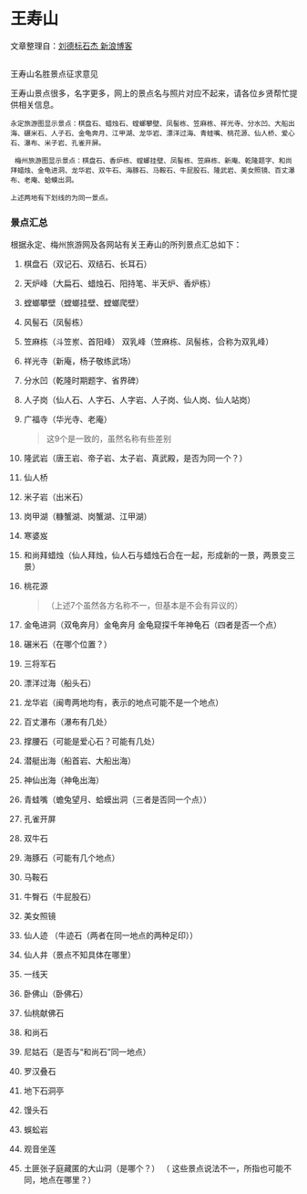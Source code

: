 # 王寿山
文章整理自：[刘德标石杰 新浪博客](http://blog.sina.com.cn/s/blog_15dee421d0102zhda.html)
## 
王寿山名胜景点征求意见

王寿山景点很多，名字更多，网上的景点名与照片对应不起来，请各位乡贤帮忙提供相关信息。

    永定旅游图显示景点：棋盘石、蜡烛石、螳螂攀壁、凤髻栋、笠麻栋、祥光寺、分水凹、大船出海、碾米石、人子石、金龟奔月、江甲湖、龙华岩、漂洋过海、青蛙嘴、桃花源、仙人桥、爱心石、瀑布、米子岩、孔雀开屏。

     梅州旅游图显示景点：棋盘石、香炉栋、螳螂挂壁、凤髻栋、笠麻栋、新庵、乾隆题字、和尚拜蜡烛、金龟进洞、龙华岩、双牛石、海豚石、马鞍石、牛屁股石、隆武岩、美女照镜、百丈瀑布、老庵、蛤蟆出洞。

    上述两地有下划线的为同一景点。

### 景点汇总

根据永定、梅州旅游网及各网站有关王寿山的所列景点汇总如下：

1. 棋盘石（双记石、双结石、长耳石）
2. 天炉峰（大扁石、蜡烛石、阳持笔、半天炉、香炉栋）
3. 螳螂攀壁（螳螂挂壁、螳螂爬壁）
4. 风髻石（凤髻栋）
5. 笠麻栋（斗笠岽、首阳峰） 双乳峰（笠麻栋、凤髻栋，合称为双乳峰）
6. 祥光寺（新庵，杨子敬练武场）
7. 分水凹（乾隆时期题字、省界碑）
8. 人子岗（仙人石、人字石、人字岩、人子岗、仙人岗、仙人站岗）
9. 广福寺（华光寺、老庵）

   > 这9个是一致的，虽然名称有些差别

10. 隆武岩（唐王岩、帝子岩、太子岩、真武殿，是否为同一个？）
11. 仙人桥
12. 米子岩（出米石）
13. 岗甲湖（糠蟹湖、岗蟹湖、江甲湖）
14. 寒婆岌
15. 和尚拜蜡烛（仙人拜烛，仙人石与蜡烛石合在一起，形成新的一景，两景变三景）
16. 桃花源

    > （上述7个虽然各方名称不一，但基本是不会有异议的）

17. 金龟进洞（双龟奔月）金龟奔月   金龟窥探千年神龟石（四者是否一个点）
18. 碾米石（在哪个位置？）
19. 三将军石
20. 漂洋过海（船头石）
21. 龙华岩（闽粤两地均有，表示的地点可能不是一个地点）
22. 百丈瀑布（瀑布有几处）
23. 撑腰石（可能是爱心石？可能有几处）
24. 潜艇出海（船首岩、大船出海）
25. 神仙出海（神龟出海）
26. 青蛙嘴（蟾兔望月、蛤蟆出洞（三者是否同一个点））
27. 孔雀开屏
28. 双牛石
29. 海豚石（可能有几个地点）
30. 马鞍石
31. 牛臀石（牛屁股石）
32. 美女照镜
33. 仙人迹 （牛迹石（两者在同一地点的两种足印））
34. 仙人井（景点不知具体在哪里）
35. 一线天
36. 卧佛山（卧佛石）
37. 仙桃献佛石
38. 和尚石
39. 尼姑石（是否与“和尚石”同一地点）
40. 罗汉叠石
41. 地下石洞亭
42. 馒头石
43. 蜈蚣岩
44. 观音坐莲
45. 土匪张子庭藏匿的大山洞（是哪个？） （ 这些景点说法不一，所指也可能不同，地点在哪里？）

